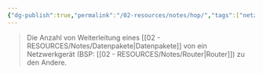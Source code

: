```yaml
---
{"dg-publish":true,"permalink":"/02-resources/notes/hop/","tags":["netzwerk/gateway"],"noteIcon":"","updated":"2025-07-12T13:31:41.297+02:00"}
---
```


>Die Anzahl von Weiterleitung eines [[02 - RESOURCES/Notes/Datenpakete\|Datenpakete]] von ein Netzwerkgerät (BSP: [[02 - RESOURCES/Notes/Router\|Router]]) zu den Andere.